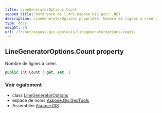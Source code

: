 ```yaml
---
title: LineGeneratorOptions.Count
second_title: Référence de l'API Aspose.GIS pour .NET
description: LineGeneratorOptions propriété. Nombre de lignes à créer.
type: docs
weight: 20
url: /fr/net/aspose.gis.geotools/linegeneratoroptions/count/
---
```

## LineGeneratorOptions.Count property

Nombre de lignes à créer.

```csharp
public int Count { get; set; }
```

### Voir également

* class [LineGeneratorOptions](../)
* espace de noms [Aspose.Gis.GeoTools](../../linegeneratoroptions/)
* Assemblée [Aspose.GIS](../../../)


